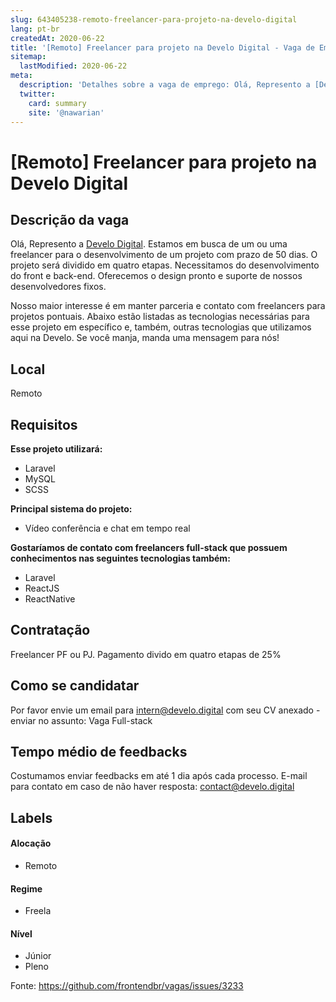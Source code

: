 ```yaml
---
slug: 643405238-remoto-freelancer-para-projeto-na-develo-digital
lang: pt-br
createdAt: 2020-06-22
title: '[Remoto] Freelancer para projeto na Develo Digital - Vaga de Emprego'
sitemap:
  lastModified: 2020-06-22
meta:
  description: 'Detalhes sobre a vaga de emprego: Olá, Represento a [Develo Digital](https://develo.digital). Estamos em busca de um ou uma freelancer para o desenvolvimento de um projeto com prazo de 50 dias. O projeto será dividido em quatro etapas. Necessitamos do desenvolvimento do front e back-end. Oferecemos o design pronto e suporte de nossos desenvolvedores fixos. Nosso maior interesse é em manter parceria e contato com freelancers para projetos pontuais. Abaixo estão listadas as tecnologias necessárias para esse projeto em específico e, também, outras tecnologias que utilizamos aqui na Develo. Se você manja, manda uma mensagem para nós!'
  twitter:
    card: summary
    site: '@nawarian'
---
```


# [Remoto] Freelancer para projeto na Develo Digital

## Descrição da vaga

Olá,
Represento a [Develo Digital](https://develo.digital). Estamos em busca de um ou uma freelancer para o desenvolvimento de um projeto com prazo de 50 dias. O projeto será dividido em quatro etapas. Necessitamos do desenvolvimento do front e back-end. Oferecemos o design pronto e suporte de nossos desenvolvedores fixos.

Nosso maior interesse é em manter parceria e contato com freelancers para projetos pontuais. Abaixo estão listadas as tecnologias necessárias para esse projeto em específico e, também, outras tecnologias que utilizamos aqui na Develo. Se você manja, manda uma mensagem para nós!

## Local

Remoto

## Requisitos

**Esse projeto utilizará:**
- Laravel
- MySQL
- SCSS

**Principal sistema do projeto:**
- Vídeo conferência e chat em tempo real

**Gostaríamos de contato com freelancers full-stack que possuem conhecimentos nas seguintes tecnologias também:**
- Laravel
- ReactJS
- ReactNative

## Contratação

Freelancer PF ou PJ. Pagamento divido em quatro etapas de 25%

## Como se candidatar

Por favor envie um email para intern@develo.digital com seu CV anexado - enviar no assunto: Vaga Full-stack

## Tempo médio de feedbacks

Costumamos enviar feedbacks em até 1 dia após cada processo.
E-mail para contato em caso de não haver resposta: contact@develo.digital

## Labels

#### Alocação
- Remoto

#### Regime
- Freela

#### Nível
- Júnior
- Pleno




Fonte: https://github.com/frontendbr/vagas/issues/3233